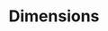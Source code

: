 ---
layout: default
bigquery: https://console.cloud.google.com/bigquery?p=covid-19-dimensions-ai&page=table&d=data&t=publications
contributors: Digital Science, https://www.digital-science.com/
cost: Free for personal, non-commercial use.
description: Dimensions contains more than 100 million publications, ranging from
  articles published in scholarly journals, books and book chapters, to preprints
  and conference proceedings. All publications are contextualized with linked data
  sets, funding, publications, patents, clinical trials, and policy documents. You
  can also view associated categories, funders, institutions, and researcher profiles.
documentation: https://docs.dimensions.ai/bigquery/index.html
last_edit: Mon, 04 Apr 2022 19:04:00 GMT
location: https://www.dimensions.ai/products/free/
maintained_by: Digital Science, https://www.digital-science.com/
schema_fields: '[''funding_nzd'', ''name'', ''conference'', ''application_number'',
  ''types'', ''gender'', ''assignee_countries'', ''citation_string'', ''repository_name'',
  ''funder_org_state_codes'', ''priority_year'', ''original_assignee_orgs'', ''date_normal'',
  ''category_icrp_cso'', ''resulting_publication_ids'', ''external_ids'', ''current_assignee_orgs'',
  ''funding_gbp'', ''funding_chf'', ''funder_org_acronyms'', ''research_orgs'', ''embargo_date'',
  ''expiration_year'', ''registry'', ''citations'', ''mesh_terms'', ''isbn'', ''funding_aud'',
  ''funding_cny'', ''publication_year'', ''start_year'', ''conditions'', ''inventor_names'',
  ''category_hrcs_hc'', ''funding_amount'', ''year'', ''citations_count'', ''end_date'',
  ''associated_publication_pmid'', ''publication_date'', ''expiration_date'', ''date'',
  ''research_org_state_codes'', ''category_for'', ''funding_eur'', ''email_address'',
  ''language'', ''parent_id'', ''phase'', ''category_bra'', ''funding_currency'',
  ''priority_date'', ''date_online'', ''publication_ids'', ''date_print'', ''funder_org'',
  ''pages'', ''research_org_city_names'', ''interventions'', ''publisher'', ''doi'',
  ''volume'', ''funding_usd'', ''brief_title'', ''filing_status'', ''family_members_ids'',
  ''pmid'', ''research_org_country_names'', ''id'', ''filing_date'', ''address'',
  ''acronyms'', ''research_org_countries'', ''labels'', ''category_sdg'', ''license'',
  ''issue'', ''associated_grant_ids'', ''funding_jpy'', ''jurisdiction'', ''categories'',
  ''open_access_categories_v2'', ''description'', ''links'', ''date_imported_gbq'',
  ''funder_org_cities'', ''active_years'', ''funder_countries'', ''family_count'',
  ''book_series_title'', ''concepts'', ''resulting_publication_doi'', ''established'',
  ''foa_number'', ''original_assignee'', ''wikipedia_url'', ''associated_publication_arxiv_id'',
  ''date_inserted'', ''ipcr'', ''investigators'', ''filing_year'', ''category_rcdc'',
  ''associated_publication_doi'', ''relationships'', ''granted_date'', ''associated_publication_id'',
  ''book_title'', ''subtitles'', ''original_assignee_countries'', ''start_date'',
  ''category_icrp_ct'', ''title'', ''altmetrics'', ''legal_events'', ''authors'',
  ''researcher_ids'', ''funding_details'', ''journal_lists'', ''cited_by_ids'', ''granted_year'',
  ''created_date'', ''patent_ids'', ''arxiv_id'', ''linkout'', ''funder_orgs'', ''assignee_orgs'',
  ''original_abstract'', ''cpc'', ''current_assignee_countries'', ''kind'', ''family_id'',
  ''reference_ids'', ''research_org_state_names'', ''category_hra'', ''repository_id'',
  ''source_id'', ''end_year'', ''pmcid'', ''acknowledgements'', ''journal'', ''acronym'',
  ''supporting_grant_ids'', ''proceedings_title'', ''funding_cad'', ''open_access_categories'',
  ''eisbn'', ''category_hrcs_rac'', ''date_modified'', ''repository_url'', ''clinical_trial_ids'',
  ''organisation_details'', ''type'', ''research_org_cities'', ''mesh_headings'',
  ''abstract'', ''current_assignee'', ''legal_status'', ''aliases'', ''editors'',
  ''original_title'', ''category_uoa'', ''metrics'', ''grant_number'', ''funder_org_countries'',
  ''status'']'
shortname: dimensions
tags:
- scholarly literature
- patents
- funding
- clinical trials
- academic profiles
terms_of_use: 'Use of both the Dimensions COVID-19 dataset and full Dimensions dataset
  are subject to the Dimensions Terms of use: https://www.dimensions.ai/policies-terms-legal '
title: Dimensions
uuid: dcff88bd-fe6b-4fdb-8159-809bf9d7bc1c
---